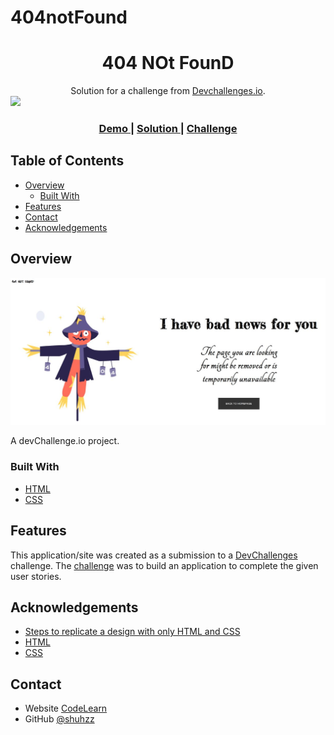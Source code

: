 # 404notFound
<!-- Please update value in the {}  -->

<h1 align="center">404 NOt FounD</h1>

<div align="center">
   Solution for a challenge from  <a href="http://devchallenges.io" target="_blank">Devchallenges.io</a>.
</div>

<img src="https://repository-images.githubusercontent.com/340086519/07b6729f-75f0-42f0-9c4b-e82d75d504fa">

<div align="center">
  <h3>
    <a href="https://shuhzz.github.io/404notFound/">
      Demo
    </a>
    <span> | </span>
    <a href="https://github.com/shuhzz/">
      Solution
    </a>
    <span> | </span>
    <a href="https://devchallenges.io/challenges/wBunSb7FPrIepJZAg0sY">
      Challenge
    </a>
  </h3>
</div>

<!-- TABLE OF CONTENTS -->

## Table of Contents

- [Overview](#overview)
  - [Built With](#built-with)
- [Features](#features)
- [Contact](#contact)
- [Acknowledgements](#acknowledgements)

<!-- OVERVIEW -->

## Overview

![screenshot](./demo.jpg)

A devChallenge.io project.

### Built With

<!-- This section should list any major frameworks that you built your project using. Here are a few examples.-->

- [HTML](https://www.w3schools.com/html/html_css.asp)
- [CSS](https://www.w3schools.com/html/html_css.asp)

## Features

<!-- List the features of your application or follow the template. Don't share the figma file here :) -->

This application/site was created as a submission to a [DevChallenges](https://devchallenges.io/challenges) challenge. The [challenge](https://devchallenges.io/challenges/wBunSb7FPrIepJZAg0sY) was to build an application to complete the given user stories.


## Acknowledgements

<!-- This section should list any articles or add-ons/plugins that helps you to complete the project. This is optional but it will help you in the future. For exmpale -->

- [Steps to replicate a design with only HTML and CSS](https://devchallenges-blogs.web.app/how-to-replicate-design/)
- [HTML](https://www.w3schools.com/html/html_css.asp)
- [CSS](https://www.w3schools.com/html/html_css.asp)


## Contact

- Website [CodeLearn](https://shuhzz.github.io/Codelearn/)
- GitHub [@shuhzz](https://github.com/shuhzz/)

